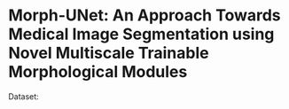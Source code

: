 # Morph-UNet: An Approach Towards Medical Image Segmentation using Novel Multiscale Trainable  Morphological Modules
Dataset:
